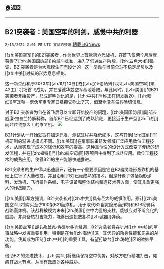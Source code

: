 ###  [:house:返回](README.md)
---


## B21突袭者：美国空军的利剑，威慑中共的利器
`2/15/2024 2:01 PM UTC 文斌的频道` [轉載自GNews](https://gnews.org/articles/2310319)

[[zh:美国空军]]的B21突袭者，作为世界上首款第六代战机，在首飞仅两个月后就获得了[[zh:美国国防部]]的量产批准，进入了低速生产阶段。[[zh:五角大楼]]强调，B21突袭者是为大规模生产而设计的，这一举动与当前全球不稳定局势以及[[zh:中美]]对抗的形势息息相关。

这一新型战机于2023年[[zh:11月10日]]在[[zh:加州]]帕姆代尔[[zh:美国空军]]第42工厂机场首飞成功，并在爱德华兹空军基地着陆。与此同时，[[zh:美国]]的B21突袭者开始投产，形成鲜明对比的是，[[zh:中共]]号称正在研发轰20，[[zh:粉红]]军迷和一票伪军事专家已经把它吹上了天，但至今没有任何确切信息。

对于B21突袭者为何在首飞后可以立即开始投产的问题，[[zh:美国国防部]]副部长威廉·拉普兰特解释称，首架B21已经达到了成熟阶段，更接近于生产型[[zh:飞机]]而非传统意义上的原型机。
![](ipfs://QmS3doo3kq4cXPwxfw6tFvzyzsg5UXCDu3aat9kTQR6mgW?.png)


B21计划从一开始就旨在加速开发、测试过程并降低成本，这与其他[[zh:国家]]军机研制的渐进式模式不同。[[zh:美国]]在军事装备研发领域广泛应用数位工程技术，从而实现了成本的降低和效率的提高。这种革命性的设计方式改变了传统的研发流程，并在[[zh:福特]]号[[zh:航空母舰]]等项目中得到了成功应用。数位工程技术的成熟应用，使得B21的生产能够快速推进。

B21突袭者的生产得以迅速展开，还有一个重要原因是它在B2幽灵隐形轰炸机的基础上进行了大量改进，并且沿用了B2已经成熟的技术，但是升级了包括隐形涂料、发动机、飞行操作系统、电子设备和整体结构制造技术等方面，使其具备更强大的作战能力。

[[zh:美国]]军方强调，B21突袭者对[[zh:中共]]具有巨大的威慑作用。预计[[zh:美国空军]]将购买至少100架B21轰炸机，用于取代B2幽灵隐形轰炸机和B1B枪骑兵战略轰炸机。该战机被视为未来[[zh:美国]]空中力量的支柱，能够应对不断变化的威胁，并具备核打击能力，能够迅速投放各种[[zh:武器]]弹药。

[[zh:美国空军]]部长弗兰克·肯德尔多次强调，B21突袭者将在针对[[zh:中共]]的军事战略中发挥重要作用，特别是在台[[zh:海地]]区，其优异的隐身性能和先进的AI功能，使其成为压制[[zh:中共]]的重要工具，有望打破台[[zh:海地]]区的微妙平衡。

借助B21的先进技术，[[zh:美军]]将继续保持空中优势，对敌方进行精准打击，瘫痪其战术节点，从而有效应对各种威胁。
